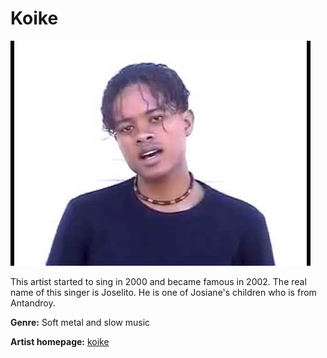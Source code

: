 # Koike

![Koike](koike.jpg)

This artist started to sing in 2000 and became famous in 2002. The real name of this singer is Joselito. He is one of Josiane's children who is from Antandroy.

**Genre:** Soft metal and slow music

**Artist homepage:** [koike](https://web.facebook.com/search/top/?q=koike%20mada&epa=SEARCH_BOX)
